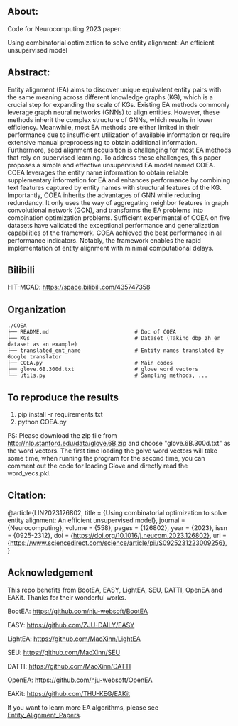 ## About:
Code for Neurocomputing 2023 paper: 

Using combinatorial optimization to solve entity alignment: An efficient unsupervised model

## Abstract:
Entity alignment (EA) aims to discover unique equivalent entity pairs with the same meaning across different knowledge graphs (KG), which is a crucial step for expanding the scale of KGs. Existing EA methods commonly leverage graph neural networks (GNNs) to align entities. However, these methods inherit the complex structure of GNNs, which results in lower efficiency. Meanwhile, most EA methods are either limited in their performance due to insufficient utilization of available information or require extensive manual preprocessing to obtain additional information. Furthermore, seed alignment acquisition is challenging for most EA methods that rely on supervised learning. To address these challenges, this paper proposes a simple and effective unsupervised EA model named COEA. COEA leverages the entity name information to obtain reliable supplementary information for EA and enhances performance by combining text features captured by entity names with structural features of the KG. Importantly, COEA inherits the advantages of GNN while reducing redundancy. It only uses the way of aggregating neighbor features in graph convolutional network (GCN), and transforms the EA problems into combination optimization problems. Sufficient experimental of COEA on five datasets have validated the exceptional performance and generalization capabilities of the framework. COEA achieved the best performance in all performance indicators. Notably, the framework enables the rapid implementation of entity alignment with minimal computational delays.

## Bilibili
HIT-MCAD: https://space.bilibili.com/435747358

## Organization
```
./COEA
├── README.md                           # Doc of COEA
├── KGs                                 # Dataset (Taking dbp_zh_en dataset as an example)
├── translated_ent_name                 # Entity names translated by Google translator
├── COEA.py                             # Main codes
├── glove.6B.300d.txt                   # glove word vectors
└── utils.py                            # Sampling methods, ...
```

## To reproduce the results
1) pip install -r requirements.txt
2) python COEA.py

PS: Please download the zip file from http://nlp.stanford.edu/data/glove.6B.zip and choose "glove.6B.300d.txt" as the word vectors. The first time loading the golve word vectors will take some time, when running the program for the second time, you can comment out the code for loading Glove and directly read the word_vecs.pkl.

## Citation:

@article{LIN2023126802,
  title = {Using combinatorial optimization to solve entity alignment: An efficient unsupervised model},
  journal = {Neurocomputing},
  volume = {558},
  pages = {126802},
  year = {2023},
  issn = {0925-2312},
  doi = {https://doi.org/10.1016/j.neucom.2023.126802},
  url = {https://www.sciencedirect.com/science/article/pii/S0925231223009256},
}

## Acknowledgement
This repo benefits from BootEA, EASY, LightEA, SEU, DATTI, OpenEA and EAKit. Thanks for their wonderful works.

BootEA: https://github.com/nju-websoft/BootEA

EASY: https://github.com/ZJU-DAILY/EASY

LightEA: https://github.com/MaoXinn/LightEA

SEU: https://github.com/MaoXinn/SEU

DATTI: https://github.com/MaoXinn/DATTI

OpenEA: https://github.com/nju-websoft/OpenEA

EAKit: https://github.com/THU-KEG/EAKit

If you want to learn more EA algorithms, please see [Entity_Alignment_Papers](https://github.com/THU-KEG/Entity_Alignment_Papers).

